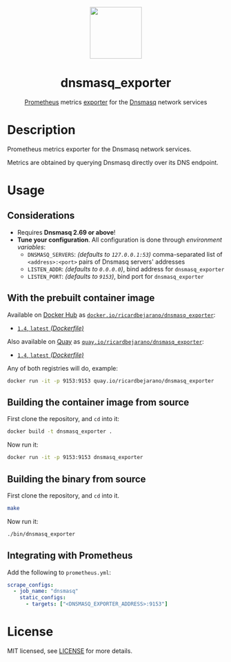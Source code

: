 <p align="center"><img src="https://emojipedia-us.s3.dualstack.us-west-1.amazonaws.com/thumbs/160/apple/198/microscope_1f52c.png" width="120px"></p>
<h1 align="center">dnsmasq_exporter</h1>
<p align="center"><a href="https://prometheus.io/">Prometheus</a> metrics <a href="https://prometheus.io/docs/instrumenting/exporters/">exporter</a> for the <a href="http://www.thekelleys.org.uk/dnsmasq/doc.html">Dnsmasq</a> network services</p>


# Description

Prometheus metrics exporter for the Dnsmasq network services.

Metrics are obtained by querying Dnsmasq directly over its DNS endpoint.


# Usage

## Considerations

* Requires **Dnsmasq 2.69 or above**!
* **Tune your configuration**. All configuration is done through *environment variables*:
  * `DNSMASQ_SERVERS`: *(defaults to `127.0.0.1:53`)* comma-separated list of `<address>:<port>` pairs of Dnsmasq servers' addresses
  * `LISTEN_ADDR`: *(defaults to `0.0.0.0`)*, bind address for `dnsmasq_exporter`
  * `LISTEN_PORT`: *(defaults to `9153`)*, bind port for `dnsmasq_exporter`

## With the prebuilt container image

Available on [Docker Hub](https://hub.docker.com) as [`docker.io/ricardbejarano/dnsmasq_exporter`](https://hub.docker.com/r/ricardbejarano/dnsmasq_exporter):

- [`1.4`, `latest` *(Dockerfile)*](Dockerfile)

Also available on [Quay](https://quay.io) as [`quay.io/ricardbejarano/dnsmasq_exporter`](https://quay.io/repository/ricardbejarano/dnsmasq_exporter):

- [`1.4`, `latest` *(Dockerfile)*](Dockerfile)

Any of both registries will do, example:

```bash
docker run -it -p 9153:9153 quay.io/ricardbejarano/dnsmasq_exporter
```

## Building the container image from source

First clone the repository, and `cd` into it:

```bash
docker build -t dnsmasq_exporter .
```

Now run it:

```bash
docker run -it -p 9153:9153 dnsmasq_exporter
```

## Building the binary from source

First clone the repository, and `cd` into it.

```bash
make
```

Now run it:

```bash
./bin/dnsmasq_exporter
```

## Integrating with Prometheus

Add the following to `prometheus.yml`:

```yaml
scrape_configs:
  - job_name: "dnsmasq"
    static_configs:
      - targets: ["<DNSMASQ_EXPORTER_ADDRESS>:9153"]
```


# License

MIT licensed, see [LICENSE](LICENSE) for more details.
